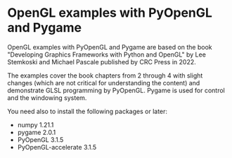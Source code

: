 # OpenGL examples with PyOpenGL and Pygame
OpenGL examples with PyOpenGL and Pygame are based on the book "Developing Graphics Frameworks with Python and OpenGL" by Lee Stemkoski and Michael Pascale published by CRC Press in 2022. 

The examples cover the book chapters from 2 through 4 with slight changes (which are not critical for understanding the content) and demonstrate GLSL programming by PyOpenGL. Pygame is used for control and the windowing system.

You need also to install the following packages or later:
- numpy 1.21.1
- pygame 2.0.1
- PyOpenGL 3.1.5
- PyOpenGL-accelerate 3.1.5

